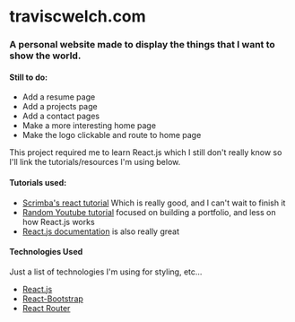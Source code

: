 # traviscwelch.com

### A personal website made to display the things that I want to show the world.

#### Still to do:
- Add a resume page
- Add a projects page
- Add a contact pages
- Make a more interesting home page
- Make the logo clickable and route to home page

This project required me to learn React.js which I still don't really know so I'll link the tutorials/resources I'm using below.

#### Tutorials used:
- [Scrimba's react tutorial](https://scrimba.com/course/glearnreact/enrolled) Which is really good, and I can't wait to finish it
- [Random Youtube tutorial](https://www.youtube.com/watch?v=41-jn5tdg50) focused on building a portfolio, and less on how React.js works
- [React.js documentation](https://reactjs.org/) is also really great

#### Technologies Used

Just a list of technologies I'm using for styling, etc...
- [React.js](https://reactjs.org/)
- [React-Bootstrap](https://react-bootstrap.github.io/)
- [React Router](https://reactrouter.com/)
